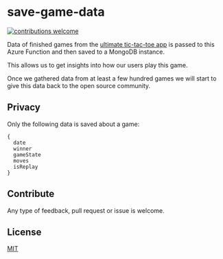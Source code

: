 # save-game-data
[![contributions welcome](https://img.shields.io/badge/contributions-welcome-brightgreen.svg?style=flat)](https://github.com/ultimate-ttt/save-game-data/issues)

Data of finished games from the [ultimate tic-tac-toe app](https://github.com/ultimate-ttt/ultimate-ttt) is passed to this Azure Function and then saved to a MongoDB instance.

This allows us to get insights into how our users play this game. 

Once we gathered data from at least a few hundred games we will start to give this data back to the open source community.

## Privacy
Only the following data is saved about a game: 

```
{
  date
  winner
  gameState
  moves
  isReplay
}
```

## Contribute
Any type of feedback, pull request or issue is welcome.

## License
[MIT](https://tldrlegal.com/license/mit-license)

